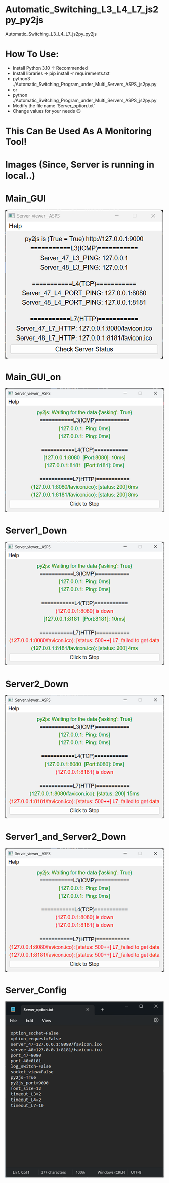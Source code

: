 # Automatic_Switching_L3_L4_L7_js2py_py2js
Automatic_Switching_L3_L4_L7_js2py_py2js

# How To Use:
- Install Python 3.10 ↑ Recommended
- Install libraries -> pip install -r requirements.txt
- python3 ./Automatic_Switching_Program_under_Multi_Servers_ASPS_js2py.py
- or
- python ./Automatic_Switching_Program_under_Multi_Servers_ASPS_js2py.py
- Modify the file name 'Server_option.txt'
- Change values for your needs 😉
# This Can Be Used As A Monitoring Tool!


# Images (Since, Server is running in local..)

# Main_GUI
![alt text](https://github.com/INONULL/Automatic_Switching_L3_L4_L7_py2js_js2py/blob/main/How_It_Works_Images/Main_Gui.png?raw=true) <br />

# Main_GUI_on
![alt text](https://github.com/INONULL/Automatic_Switching_L3_L4_L7_py2js_js2py/blob/main/How_It_Works_Images/Main_Gui_on.png?raw=true) <br />

# Server1_Down
![alt text](https://github.com/INONULL/Automatic_Switching_L3_L4_L7_py2js_js2py/blob/main/How_It_Works_Images/Server1_Down.png?raw=true) <br />

# Server2_Down
![alt text](https://github.com/INONULL/Automatic_Switching_L3_L4_L7_py2js_js2py/blob/main/How_It_Works_Images/Server2_Down.png?raw=true) <br />

# Server1_and_Server2_Down
![alt text](https://github.com/INONULL/Automatic_Switching_L3_L4_L7_py2js_js2py/blob/main/How_It_Works_Images/Server1_and_Server2_Down.png?raw=true) <br />

# Server_Config
![alt text](https://github.com/INONULL/Automatic_Switching_L3_L4_L7_py2js_js2py/blob/main/How_It_Works_Images/Server_Config.png?raw=true) <br />

